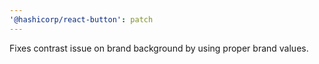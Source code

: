 ```yaml
---
'@hashicorp/react-button': patch
---
```


Fixes contrast issue on brand background by using proper brand values.
